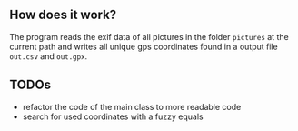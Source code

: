 ##  How does it work?

The program reads the exif data of all pictures in the folder `pictures` at the current path and writes all unique gps coordinates found in a output file `out.csv` and `out.gpx`. 

## TODOs

* refactor the code of the main class to more readable code
* search for used coordinates with a fuzzy equals
